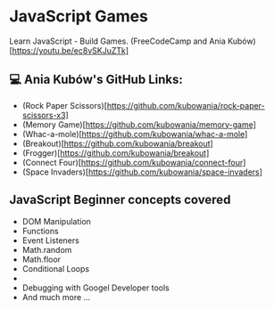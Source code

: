 # JavaScript Games
Learn JavaScript - Build Games. (FreeCodeCamp and Ania Kubów)[https://youtu.be/ec8vSKJuZTk]

## 💻 Ania Kubów's GitHub Links:
- (Rock Paper Scissors)[https://github.com/kubowania/rock-paper-scissors-x3]
- (Memory Game)[https://github.com/kubowania/memory-game]
- (Whac-a-mole)[https://github.com/kubowania/whac-a-mole]
- (Breakout)[https://github.com/kubowania/breakout]
- (Frogger)[https://github.com/kubowania/breakout]
- (Connect Four)[https://github.com/kubowania/connect-four]
- (Space Invaders)[https://github.com/kubowania/space-invaders]

## JavaScript Beginner concepts covered
- DOM Manipulation
- Functions
- Event Listeners
- Math.random
- Math.floor
- Conditional Loops
- 
- Debugging with Googel Developer tools
- And much more ...